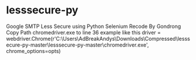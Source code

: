 # lesssecure-py
Google SMTP Less Secure using Python Selenium
Recode By Gondrong
Copy Path chromedriver.exe to line 36
example like this
driver = webdriver.Chrome(r'C:\Users\AdBreakAndys\Downloads\Compressed\lesssecure-py-master\lesssecure-py-master\chromedriver.exe', chrome_options=opts)
